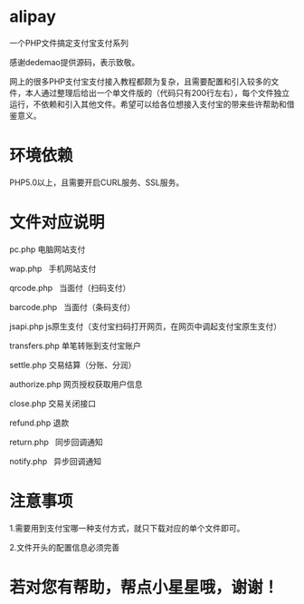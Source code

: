 # alipay
一个PHP文件搞定支付宝支付系列

感谢dedemao提供源码，表示致敬。

网上的很多PHP支付宝支付接入教程都颇为复杂，且需要配置和引入较多的文件，本人通过整理后给出一个单文件版的（代码只有200行左右），每个文件独立运行，不依赖和引入其他文件。希望可以给各位想接入支付宝的带来些许帮助和借鉴意义。

# 环境依赖

PHP5.0以上，且需要开启CURL服务、SSL服务。

# 文件对应说明

pc.php	  电脑网站支付

wap.php   手机网站支付

qrcode.php   当面付（扫码支付）

barcode.php   当面付（条码支付）

jsapi.php   js原生支付（支付宝扫码打开网页，在网页中调起支付宝原生支付）

transfers.php	单笔转账到支付宝账户

settle.php   交易结算（分账、分润）

authorize.php  网页授权获取用户信息

close.php 交易关闭接口

refund.php	退款

return.php   同步回调通知

notify.php   异步回调通知

# 注意事项

1.需要用到支付宝哪一种支付方式，就只下载对应的单个文件即可。

2.文件开头的配置信息必须完善


# 若对您有帮助，帮点小星星哦，谢谢！
